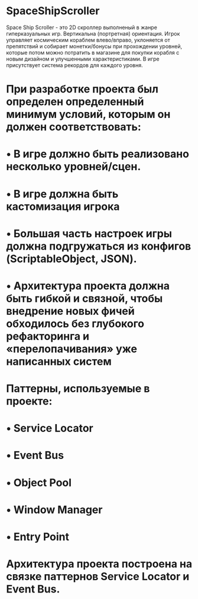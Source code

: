 # SpaceShipScroller
 Space Ship Scroller -  это 2D скроллер выполненый в жанре гиперказуальных игр. Вертикальна (портретная) ориентация. Игрок управляет космическим кораблем влево/вправо, уклоняется от препятствий и собирает монетки/бонусы при прохождении уровней, которые потом можно потратить в магазине для покупки корабля с новым дизайном и улучшенными характеристиками. В игре присутствует система рекордов для каждого уровня.
# При разработке проекта был определен определенный минимум условий, которым он должен соответствовать:
# •	В игре должно быть реализовано несколько уровней/сцен.
# •	В игре должна быть кастомизация игрока
# •	Большая часть настроек игры должна подгружаться из конфигов (ScriptableObject, JSON).
# •	Архитектура проекта должна быть гибкой и связной, чтобы внедрение новых фичей обходилось без глубокого рефакторинга и «перелопачивания» уже написанных систем
# Паттерны, используемые в проекте:
# •	Service Locator
# •	Event Bus
# •	Object Pool
# •	Window Manager
# •	Entry Point
# Архитектура проекта построена на связке паттернов Service Locator и Event Bus. 

